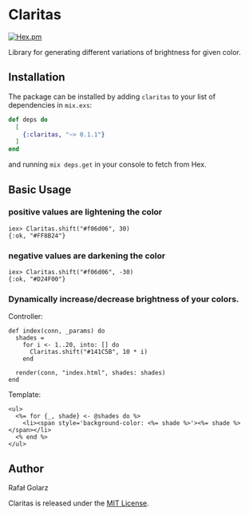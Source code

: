 # Claritas

 [![Hex.pm](https://img.shields.io/hexpm/v/claritas.svg?maxAge=2592000)](https://hex.pm/packages/claritas)

Library for generating different variations of brightness for given color.

## Installation

The package can be installed by adding `claritas` to your list of dependencies in `mix.exs`:

```elixir
def deps do
  [
    {:claritas, "~> 0.1.1"}
  ]
end
```

and running `mix deps.get` in your console to fetch from Hex.

## Basic Usage

### positive values are lightening the color

```
iex> Claritas.shift("#f06d06", 30)
{:ok, "#FF8B24"}
```

### negative values are darkening the color

```
iex> Claritas.shift("#f06d06", -30)
{:ok, "#D24F00"}
```

### Dynamically increase/decrease brightness of your colors.

Controller:

```
def index(conn, _params) do
  shades =
    for i <- 1..20, into: [] do
      Claritas.shift("#141C5B", 10 * i)
    end

  render(conn, "index.html", shades: shades)
end
```

Template:

```
<ul>
  <%= for {_, shade} <- @shades do %>
    <li><span style='background-color: <%= shade %>'><%= shade %></span></li>
  <% end %>
</ul>
```

## Author
Rafał Golarz

Claritas is released under the [MIT License](https://github.com/rafalgolarz/claritas/blob/master/LICENSE.txt).